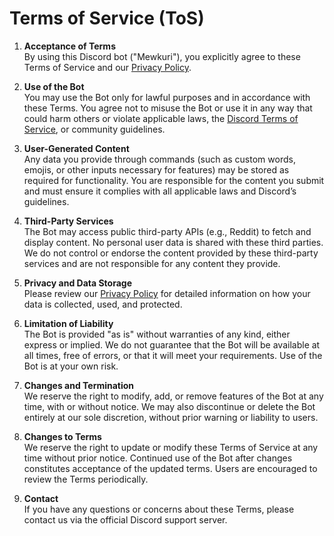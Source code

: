 # Terms of Service (ToS)

1. **Acceptance of Terms**  
   By using this Discord bot ("Mewkuri"), you explicitly agree to these Terms of Service and our [Privacy Policy](./PRIVACY_POLICY.md).

2. **Use of the Bot**  
   You may use the Bot only for lawful purposes and in accordance with these Terms. You agree not to misuse the Bot or use it in any way that could harm others or violate applicable laws, the [Discord Terms of Service](https://discord.com/terms), or community guidelines.

3. **User-Generated Content**  
   Any data you provide through commands (such as custom words, emojis, or other inputs necessary for features) may be stored as required for functionality. You are responsible for the content you submit and must ensure it complies with all applicable laws and Discord’s guidelines.

4. **Third-Party Services**  
   The Bot may access public third-party APIs (e.g., Reddit) to fetch and display content. No personal user data is shared with these third parties. We do not control or endorse the content provided by these third-party services and are not responsible for any content they provide.

5. **Privacy and Data Storage**  
   Please review our [Privacy Policy](./PRIVACY_POLICY.md) for detailed information on how your data is collected, used, and protected.

6. **Limitation of Liability**  
   The Bot is provided "as is" without warranties of any kind, either express or implied. We do not guarantee that the Bot will be available at all times, free of errors, or that it will meet your requirements. Use of the Bot is at your own risk.

7. **Changes and Termination**  
   We reserve the right to modify, add, or remove features of the Bot at any time, with or without notice. We may also discontinue or delete the Bot entirely at our sole discretion, without prior warning or liability to users.

8. **Changes to Terms**  
   We reserve the right to update or modify these Terms of Service at any time without prior notice. Continued use of the Bot after changes constitutes acceptance of the updated terms. Users are encouraged to review the Terms periodically.

9. **Contact**  
   If you have any questions or concerns about these Terms, please contact us via the official Discord support server.
